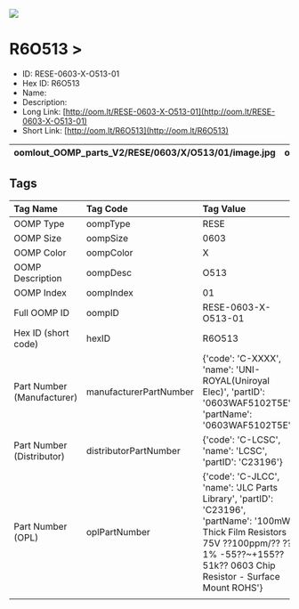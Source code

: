 


  
![][im]
# R6O513 > 

- ID: RESE-0603-X-O513-01
- Hex ID: R6O513
- Name: 
- Description: 
- Long Link: [http://oom.lt/RESE-0603-X-O513-01](http://oom.lt/RESE-0603-X-O513-01)
- Short Link: [http://oom.lt/R6O513](http://oom.lt/R6O513)
  

|oomlout_OOMP_parts_V2/RESE/0603/X/O513/01/image.jpg|oomlout_OOMP_parts_V2/RESE/0603/X/O513/01/image_BOTTOM.jpg|oomlout_OOMP_parts_V2/RESE/0603/X/O513/01/image_Re.jpg||
| :---: | :---: | :---: | :---: |

## Tags
  

|Tag Name|Tag Code|Tag Value|
| :--- | :--- | :--- |
|OOMP Type|oompType|RESE|
|OOMP Size|oompSize|0603|
|OOMP Color|oompColor|X|
|OOMP Description|oompDesc|O513|
|OOMP Index|oompIndex|01|
|Full OOMP ID|oompID|RESE-0603-X-O513-01|
|Hex ID (short code)|hexID|R6O513|
|Part Number (Manufacturer)|manufacturerPartNumber|{'code': 'C-XXXX', 'name': 'UNI-ROYAL(Uniroyal Elec)', 'partID': '0603WAF5102T5E', 'partName': '0603WAF5102T5E'}|
|Part Number (Distributor)|distributorPartNumber|{'code': 'C-LCSC', 'name': 'LCSC', 'partID': 'C23196'}|
|Part Number (OPL)|oplPartNumber|{'code': 'C-JLCC', 'name': 'JLC Parts Library', 'partID': 'C23196', 'partName': '100mW Thick Film Resistors 75V ??100ppm/?? ??1% -55??~+155?? 51k?? 0603  Chip Resistor - Surface Mount ROHS'}|
||||



[im]: oomlout_OOMP_parts_V2/RESE/0603/X/O513/01/image_450.jpg
